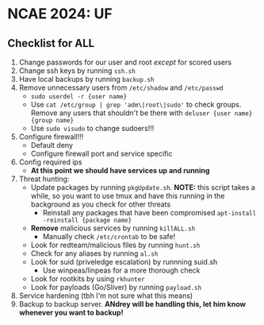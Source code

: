 # NCAE 2024: UF

## Checklist for ALL
1. Change passwords for our user and root _except_ for scored users
2. Change ssh keys by running `ssh.sh`
3. Have local backups by running `backup.sh`
4. Remove unnecessary users from `/etc/shadow` and `/etc/passwd`
   - `sudo userdel -r {user name}`
   - Use `cat /etc/group | grep 'adm\|root\|sudo'` to check groups. Remove any users that shouldn't be there with `deluser {user name} {group name}`
   - Use `sudo visudo` to change sudoers!!!
5. Configure firewall!!!
   - Default deny
   - Configure firewall port and service specific
6. Config required ips
   - **At this point we should have services up and running**
7. Threat hunting: 
   - Update packages by running `pkgUpdate.sh`. **NOTE:** this script takes a while, so you want to use tmux and have this running in the background as you check for other threats
      - Reinstall any packages that have been compromised `apt-install -reinstall {package name}`
   - **Remove** malicious services by running `killALL.sh`
      - Manually check `/etc/crontab` to be safe!
   - Look for redteam/malicious files by running `hunt.sh`
   - Check for any aliases by running `al.sh`
   - Look for suid (priveledge escalation) by runnning suid.sh
      - Use winpeas/linpeas for a more thorough check
   - Look for rootkits by using `rkhunter`
   - Look for payloads (Go/Sliver) by running `payload.sh`
8. Service hardening (tbh I'm not sure what this means)
9. Backup to backup server. **ANdrey will be handling this, let him know whenever you want to backup!**
